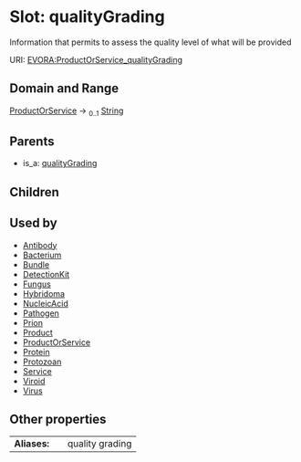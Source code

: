 
# Slot: qualityGrading

Information that permits to assess the quality level of what will be provided

URI: [EVORA:ProductOrService_qualityGrading](https://evora-project.eu/ProductOrService_qualityGrading)


## Domain and Range

[ProductOrService](ProductOrService.md) &#8594;  <sub>0..1</sub> [String](types/String.md)

## Parents

 *  is_a: [qualityGrading](qualityGrading.md)

## Children


## Used by

 * [Antibody](Antibody.md)
 * [Bacterium](Bacterium.md)
 * [Bundle](Bundle.md)
 * [DetectionKit](DetectionKit.md)
 * [Fungus](Fungus.md)
 * [Hybridoma](Hybridoma.md)
 * [NucleicAcid](NucleicAcid.md)
 * [Pathogen](Pathogen.md)
 * [Prion](Prion.md)
 * [Product](Product.md)
 * [ProductOrService](ProductOrService.md)
 * [Protein](Protein.md)
 * [Protozoan](Protozoan.md)
 * [Service](Service.md)
 * [Viroid](Viroid.md)
 * [Virus](Virus.md)

## Other properties

|  |  |  |
| --- | --- | --- |
| **Aliases:** | | quality grading |